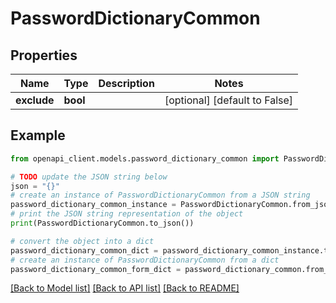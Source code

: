 # PasswordDictionaryCommon


## Properties

Name | Type | Description | Notes
------------ | ------------- | ------------- | -------------
**exclude** | **bool** |  | [optional] [default to False]

## Example

```python
from openapi_client.models.password_dictionary_common import PasswordDictionaryCommon

# TODO update the JSON string below
json = "{}"
# create an instance of PasswordDictionaryCommon from a JSON string
password_dictionary_common_instance = PasswordDictionaryCommon.from_json(json)
# print the JSON string representation of the object
print(PasswordDictionaryCommon.to_json())

# convert the object into a dict
password_dictionary_common_dict = password_dictionary_common_instance.to_dict()
# create an instance of PasswordDictionaryCommon from a dict
password_dictionary_common_form_dict = password_dictionary_common.from_dict(password_dictionary_common_dict)
```
[[Back to Model list]](../README.md#documentation-for-models) [[Back to API list]](../README.md#documentation-for-api-endpoints) [[Back to README]](../README.md)


